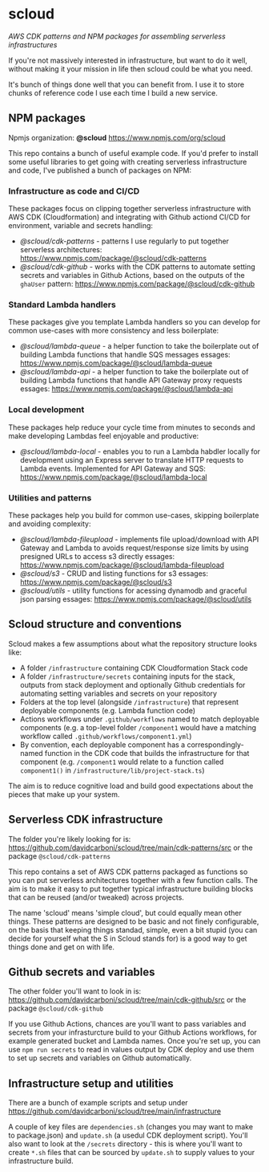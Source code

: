 # scloud

_AWS CDK patterns and NPM packages for assembling serverless infrastructures_

If you're not massively interested in infrastructure, but want to do it well, without making it your mission in life then scloud could be what you need.

It's bunch of things done well that you can benefit from. I use it to store chunks of reference code I use each time I build a new service.

## NPM packages

Npmjs organization: **@scloud** https://www.npmjs.com/org/scloud

This repo contains a bunch of useful example code. If you'd prefer to install some useful libraries to get going with creating serverless infrastructure and code, I've published a bunch of packages on NPM:

### Infrastructure as code and CI/CD

These packages focus on clipping together serverless infrastructure with AWS CDK (Cloudformation) and integrating with Github actiond CI/CD for environment, variable and secrets handling:

 * *@scloud/cdk-patterns* - patterns I use regularly to put together serverless architectures: https://www.npmjs.com/package/@scloud/cdk-patterns
 * *@scloud/cdk-github* - works with the CDK patterns to automate setting secrets and variables in Github Actions, based on the outputs of the `ghaUser` pattern: https://www.npmjs.com/package/@scloud/cdk-github

### Standard Lambda handlers

These packages give you template Lambda handlers so you can develop for common use-cases with more consistency and less boilerplate:

 * *@scloud/lambda-queue* - a helper function to take the boilerplate out of building Lambda functions that handle SQS messages
essages: https://www.npmjs.com/package/@scloud/lambda-queue
 * *@scloud/lambda-api* - a helper function to take the boilerplate out of building Lambda functions that handle API Gateway proxy requests
essages: https://www.npmjs.com/package/@scloud/lambda-api

### Local development

These packages help reduce your cycle time from minutes to seconds and make developing Lambdas feel enjoyable and productive:

 * *@scloud/lambda-local* - enables you to run a Lambda habdler locally for development using an Express server to translate HTTP requests to Lambda events. Implemented for API Gateway and SQS: https://www.npmjs.com/package/@scloud/lambda-local

### Utilities and patterns

These packages help you build for common use-cases, skipping boilerplate and avoiding complexity:

 * *@scloud/lambda-fileupload* - implements file upload/download with API Gateway and Lambda to avoids request/response size limits by using presigned URLs to access s3 directly
essages: https://www.npmjs.com/package/@scloud/lambda-fileupload
 * *@scloud/s3* - CRUD and listing functions for s3
essages: https://www.npmjs.com/package/@scloud/s3
 * *@scloud/utils* - utility functions for acessing dynamodb and graceful json parsing
essages: https://www.npmjs.com/package/@scloud/utils

## Scloud structure and conventions

Scloud makes a few assumptions about what the repository structure looks like:

 * A folder `/infrastructure` containing CDK Cloudformation Stack code
 * A folder `/infrastructure/secrets` containing inputs for the stack, outputs from stack deployment and optionally Github credentials for automating setting variables and secrets on your repository
 * Folders at the top level (alongside `/infrastructure`) that represent deployable components (e.g. Lambda function code)
 * Actions workflows under `.github/workflows` named to match deployable components (e.g. a top-level folder `/component1` would have a matching workflow called `.github/workflows/component1.yml`)
 * By convention, each deployable component has a correspondingly-named function in the CDK code that builds the infrastructure for that component (e.g. `/component1` would relate to a function called `component1()` in `/infrastructure/lib/project-stack.ts`)

 The aim is to reduce cognitive load and build good expectations about the pieces that make up your system.

## Serverless CDK infrastructure

The folder you're likely looking for is: https://github.com/davidcarboni/scloud/tree/main/cdk-patterns/src or the package `@scloud/cdk-patterns`

This repo contains a set of AWS CDK patterns packaged as functions so you can put serverless architectures together with a few function calls. The aim is to make it easy to put together typical infrastructure building blocks that can be reused (and/or tweaked) across projects.

The name 'scloud' means 'simple cloud', but could equally mean other things. These patterns are designed to be basic and not finely configurable, on the basis that keeping things standad, simple, even a bit stupid (you can decide for yourself what the S in Scloud stands for) is a good way to get things done and get on with life.

## Github secrets and variables

The other folder you'll want to look in is: https://github.com/davidcarboni/scloud/tree/main/cdk-github/src or the package `@scloud/cdk-github`

If you use Github Actions, chances are you'll want to pass variables and secrets from your infrasturcture build to your Github Actions workflows, for example generated bucket and Lambda names. Once you're set up, you can use `npm run secrets` to read in values output by CDK deploy and use them to set up secrets and variables on Github automatically.

## Infrastructure setup and utilities

There are a bunch of example scripts and setup under https://github.com/davidcarboni/scloud/tree/main/infrastructure

A couple of key files are `dependencies.sh` (changes you may want to make to package.json) and `update.sh` (a usedul CDK deployment script). You'll also want to look at the `/secrets` directory - this is where you'll want to create `*.sh` files that can be sourced by `update.sh` to supply values to your infrastructure build.
